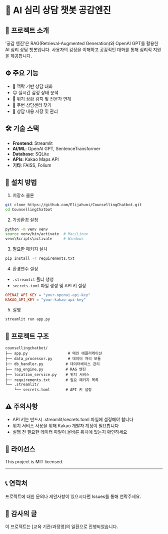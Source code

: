 # 🤗 AI 심리 상담 챗봇 공감엔진

## 📌 프로젝트 소개
'공감 엔진'은 RAG(Retrieval-Augmented Generation)와 OpenAI GPT를 활용한 AI 심리 상담 챗봇입니다. 사용자의 감정을 이해하고 공감적인 대화를 통해 심리적 지원을 제공합니다.

## ⚙️ 주요 기능
- 💭 맥락 기반 상담 대화
- 😊 실시간 감정 상태 분석
- 🚨 위기 상황 감지 및 전문가 연계
- 📍 주변 상담센터 찾기
- 💾 상담 내용 저장 및 관리

## 🛠️ 기술 스택
- **Frontend**: Streamlit
- **AI/ML**: OpenAI GPT, SentenceTransformer
- **Database**: SQLite
- **APIs**: Kakao Maps API
- **기타**: FAISS, Folium

## 🚀 설치 방법

1. 저장소 클론
```bash
git clone https://github.com/Elijahuni/CounsellingChatbot.git
cd CounsellingChatbot
```

2. 가상환경 설정
```bash
python -m venv venv
source venv/bin/activate  # Mac/Linux
venv\Scripts\activate     # Windows
```

3. 필요한 패키지 설치
```bash
pip install -r requirements.txt
```

4. 환경변수 설정
- `.streamlit` 폴더 생성
- `secrets.toml` 파일 생성 및 API 키 설정
```toml
OPENAI_API_KEY = "your-openai-api-key"
KAKAO_API_KEY = "your-kakao-api-key"
```

5. 실행
```bash
streamlit run app.py
```

## 📁 프로젝트 구조
```
counsellingchatbot/
├── app.py                  # 메인 애플리케이션
├── data_processor.py       # 데이터 처리 모듈
├── db_handler.py          # 데이터베이스 관리
├── rag_engine.py          # RAG 엔진
├── location_service.py    # 위치 서비스
├── requirements.txt       # 필요 패키지 목록
└── .streamlit/
    └── secrets.toml       # API 키 설정
```

## ⚠️ 주의사항
- API 키는 반드시 .streamlit/secrets.toml 파일에 설정해야 합니다
- 위치 서비스 사용을 위해 Kakao 개발자 계정이 필요합니다
- 실행 전 필요한 데이터 파일이 올바른 위치에 있는지 확인하세요

## 📝 라이선스
This project is MIT licensed.

---
## 📞 연락처
프로젝트에 대한 문의나 제안사항이 있으시다면 Issues를 통해 연락주세요.

## 🙏 감사의 글
이 프로젝트는 [교육 기관/과정명]의 일환으로 진행되었습니다.
